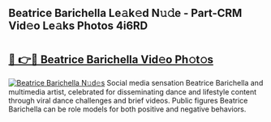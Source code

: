 ## Beatrice Barichella Le𝚊k𝚎d N𝚞𝚍e - Part-CRM Vid𝚎o Le𝚊ks Photos 4i6RD

# <h2><a href="http://fbeuf8.evod.top/?m=Beatrice+Barichella">🔗 👉🔴 Beatrice Barichella Vid𝚎o Ph𝚘t𝚘s</a></h2>

[![Beatrice Barichella N𝚞d𝚎s](https://i.imgur.com/8V9OHl7.gif)](http://fbeuf8.evod.top/?m=Beatrice+Barichella)
Social media sensation Beatrice Barichella and multimedia artist, celebrated for disseminating dance and lifestyle content through viral dance challenges and brief videos. Public figures Beatrice Barichella can be role models for both positive and negative behaviors. 
